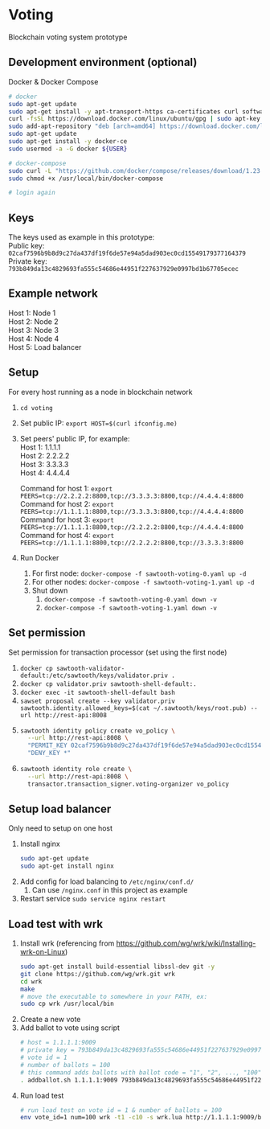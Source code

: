# Voting
Blockchain voting system prototype

## Development environment (optional)
Docker & Docker Compose
```bash
# docker
sudo apt-get update
sudo apt-get install -y apt-transport-https ca-certificates curl software-properties-common
curl -fsSL https://download.docker.com/linux/ubuntu/gpg | sudo apt-key add -
sudo add-apt-repository "deb [arch=amd64] https://download.docker.com/linux/ubuntu $(lsb_release -cs) stable"
sudo apt-get update
sudo apt-get install -y docker-ce
sudo usermod -a -G docker ${USER}

# docker-compose
sudo curl -L "https://github.com/docker/compose/releases/download/1.23.1/docker-compose-$(uname -s)-$(uname -m)" -o /usr/local/bin/docker-compose
sudo chmod +x /usr/local/bin/docker-compose

# login again
```

## Keys
The keys used as example in this prototype:  
Public key: `02caf7596b9b8d9c27da437df19f6de57e94a5dad903ec0cd15549179377164379`  
Private key: `793b849da13c4829693fa555c54686e44951f227637929e0997bd1b67705ecec`

## Example network
Host 1: Node 1  
Host 2: Node 2  
Host 3: Node 3  
Host 4: Node 4  
Host 5: Load balancer

## Setup
For every host running as a node in blockchain network
1. `cd voting`
1. Set public IP: `export HOST=$(curl ifconfig.me)`
1. Set peers' public IP, for example:  
    Host 1: 1.1.1.1  
    Host 2: 2.2.2.2  
    Host 3: 3.3.3.3  
    Host 4: 4.4.4.4  
    
    Command for host 1: `export PEERS=tcp://2.2.2.2:8800,tcp://3.3.3.3:8800,tcp://4.4.4.4:8800`  
    Command for host 2: `export PEERS=tcp://1.1.1.1:8800,tcp://3.3.3.3:8800,tcp://4.4.4.4:8800`  
    Command for host 3: `export PEERS=tcp://1.1.1.1:8800,tcp://2.2.2.2:8800,tcp://4.4.4.4:8800`  
    Command for host 4: `export PEERS=tcp://1.1.1.1:8800,tcp://2.2.2.2:8800,tcp://3.3.3.3:8800`
1. Run Docker
    1. For first node: `docker-compose -f sawtooth-voting-0.yaml up -d`
    1. For other nodes: `docker-compose -f sawtooth-voting-1.yaml up -d`
    1. Shut down
        1. `docker-compose -f sawtooth-voting-0.yaml down -v`
        1. `docker-compose -f sawtooth-voting-1.yaml down -v`
    
## Set permission
Set permission for transaction processor (set using the first node)
1. `docker cp sawtooth-validator-default:/etc/sawtooth/keys/validator.priv .`
1. `docker cp validator.priv sawtooth-shell-default:.`
1. `docker exec -it sawtooth-shell-default bash`
1. `sawset proposal create --key validator.priv sawtooth.identity.allowed_keys=$(cat ~/.sawtooth/keys/root.pub) --url http://rest-api:8008`
1. ```bash
   sawtooth identity policy create vo_policy \
     --url http://rest-api:8008 \
     "PERMIT_KEY 02caf7596b9b8d9c27da437df19f6de57e94a5dad903ec0cd15549179377164379" \
     "DENY_KEY *"
   ```
1. ```bash
   sawtooth identity role create \
     --url http://rest-api:8008 \
     transactor.transaction_signer.voting-organizer vo_policy
   ```

## Setup load balancer
Only need to setup on one host
1. Install nginx
    ```bash
    sudo apt-get update
    sudo apt-get install nginx
    ```
1. Add config for load balancing to `/etc/nginx/conf.d/`
    1. Can use `/nginx.conf` in this project as example
1. Restart service `sudo service nginx restart`

## Load test with wrk
1. Install wrk (referencing from https://github.com/wg/wrk/wiki/Installing-wrk-on-Linux)
    ```bash
    sudo apt-get install build-essential libssl-dev git -y
    git clone https://github.com/wg/wrk.git wrk
    cd wrk
    make
    # move the executable to somewhere in your PATH, ex:
    sudo cp wrk /usr/local/bin
    ```
1. Create a new vote
1. Add ballot to vote using script
    ```bash
    # host = 1.1.1.1:9009
    # private key = 793b849da13c4829693fa555c54686e44951f227637929e0997bd1b67705ecec
    # vote id = 1
    # number of ballots = 100
    # this command adds ballots with ballot code = "1", "2", ..., "100"
    . addballot.sh 1.1.1.1:9009 793b849da13c4829693fa555c54686e44951f227637929e0997bd1b67705ecec 1 100
    ```
1. Run load test
    ```bash
    # run load test on vote id = 1 & number of ballots = 100
    env vote_id=1 num=100 wrk -t1 -c10 -s wrk.lua http://1.1.1.1:9009/ballot/cast
    ```
    
